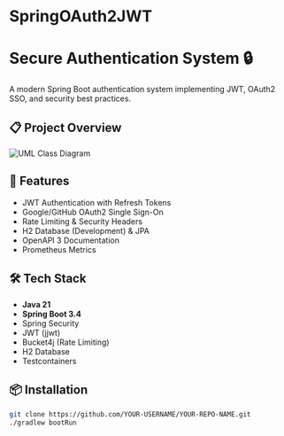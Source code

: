 # SpringOAuth2JWT

# Secure Authentication System 🔒

A modern Spring Boot authentication system implementing JWT, OAuth2 SSO, and security best practices.

## 📋 Project Overview
![UML Class Diagram](docs/class-diagram.puml)  <!-- Will generate this below -->

## 🚀 Features
- JWT Authentication with Refresh Tokens
- Google/GitHub OAuth2 Single Sign-On
- Rate Limiting & Security Headers
- H2 Database (Development) & JPA
- OpenAPI 3 Documentation
- Prometheus Metrics

## 🛠 Tech Stack
- **Java 21** 
- **Spring Boot 3.4**
- Spring Security
- JWT (jjwt)
- Bucket4j (Rate Limiting)
- H2 Database
- Testcontainers

## 📦 Installation
```bash
git clone https://github.com/YOUR-USERNAME/YOUR-REPO-NAME.git
./gradlew bootRun
